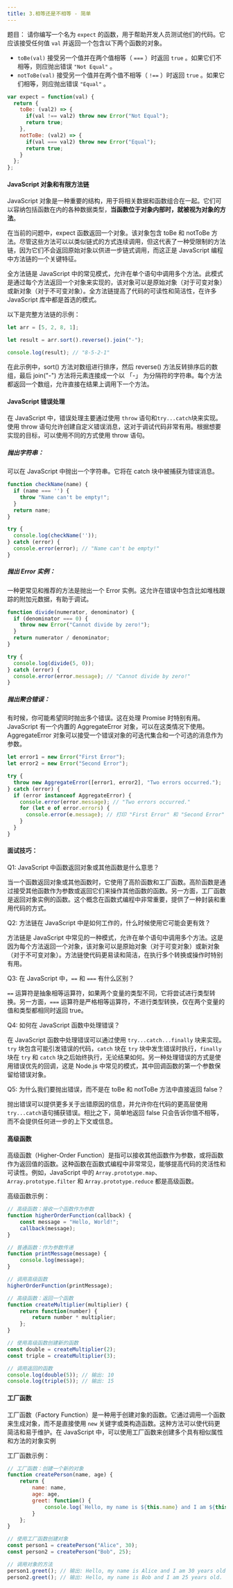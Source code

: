```yaml
---
title: 3.相等还是不相等 - 简单
---
```

题目：
请你编写一个名为 `expect` 的函数，用于帮助开发人员测试他们的代码。它应该接受任何值 `val` 并返回一个包含以下两个函数的对象。

- `toBe(val)` 接受另一个值并在两个值相等（ `===` ）时返回 `true` 。如果它们不相等，则应抛出错误 `"Not Equal"` 。
- `notToBe(val)` 接受另一个值并在两个值不相等（ `!==` ）时返回 `true` 。如果它们相等，则应抛出错误 `"Equal"` 。

```js
var expect = function(val) {
  return {
    toBe: (val2) => {
      if(val !== val2) throw new Error("Not Equal");
      return true;
    },
    notToBe: (val2) => {
      if(val === val2) throw new Error("Equal");
      return true;
    }
  };
};
```

#### JavaScript 对象和有限方法链
JavaScript 对象是一种重要的结构，用于将相关数据和函数组合在一起。它们可以容纳包括函数在内的各种数据类型，**当函数位于对象内部时，就被视为对象的方法**。

在当前的问题中，expect 函数返回一个对象。该对象包含 toBe 和 notToBe 方法。尽管这些方法可以以类似链式的方式连续调用，但这代表了一种受限制的方法链，因为它们不会返回原始对象以供进一步链式调用，而这正是 JavaScript 编程中方法链的一个关键特征。

全方法链是 JavaScript 中的常见模式，允许在单个语句中调用多个方法。此模式是通过每个方法返回一个对象来实现的，该对象可以是原始对象（对于可变对象）或新对象（对于不可变对象）。全方法链提高了代码的可读性和简洁性，在许多 JavaScript 库中都是首选的模式。

以下是完整方法链的示例：

```js
let arr = [5, 2, 8, 1];

let result = arr.sort().reverse().join("-");

console.log(result); // "8-5-2-1"
```
在此示例中，sort() 方法对数组进行排序，然后 reverse() 方法反转排序后的数组，最后 join("-") 方法将元素连接成一个以 「-」 为分隔符的字符串。每个方法都返回一个数组，允许直接在结果上调用下一个方法。

#### JavaScript 错误处理
在 JavaScript 中，错误处理主要通过使用 `throw` 语句和`try...catch`块来实现。使用 throw 语句允许创建自定义错误消息，这对于调试代码非常有用。根据想要实现的目标，可以使用不同的方式使用 throw 语句。

##### 抛出字符串：
可以在 JavaScript 中抛出一个字符串。它将在 catch 块中被捕获为错误消息。

```js
function checkName(name) {
  if (name === '') {
    throw "Name can't be empty!";
  }
  return name;
}

try {
  console.log(checkName(''));
} catch (error) {
  console.error(error); // "Name can't be empty!"
}
```

##### 抛出 Error 实例：
一种更常见和推荐的方法是抛出一个 Error 实例。这允许在错误中包含比如堆栈跟踪的附加元数据，有助于调试。

```js
function divide(numerator, denominator) {
  if (denominator === 0) {
    throw new Error("Cannot divide by zero!");
  }
  return numerator / denominator;
}

try {
  console.log(divide(5, 0));
} catch (error) {
  console.error(error.message); // "Cannot divide by zero!"
}
```

##### 抛出聚合错误：
有时候，你可能希望同时抛出多个错误。这在处理 Promise 时特别有用。JavaScript 有一个内置的 AggregateError 对象，可以在这类情况下使用。AggregateError 对象可以接受一个错误对象的可迭代集合和一个可选的消息作为参数。

```js
let error1 = new Error("First Error");
let error2 = new Error("Second Error");

try {
  throw new AggregateError([error1, error2], "Two errors occurred.");
} catch (error) {
  if (error instanceof AggregateError) {
    console.error(error.message); // "Two errors occurred."
    for (let e of error.errors) {
      console.error(e.message); // 打印 "First Error" 和 "Second Error"
    }
  }
}
```


#### 面试技巧：

Q1: JavaScript 中函数返回对象或其他函数是什么意思？

当一个函数返回对象或其他函数时，它使用了高阶函数和工厂函数。高阶函数是通过接受其他函数作为参数或返回它们来操作其他函数的函数。另一方面，工厂函数是返回对象实例的函数。这个概念在函数式编程中非常重要，提供了一种封装和重用代码的方式。

Q2: 方法链在 JavaScript 中是如何工作的，什么时候使用它可能会更有效？

方法链是 JavaScript 中常见的一种模式，允许在单个语句中调用多个方法。这是因为每个方法返回一个对象，该对象可以是原始对象（对于可变对象）或新对象（对于不可变对象）。方法链使代码更易读和简洁，在执行多个转换或操作时特别有用。

Q3: 在 JavaScript 中，`==` 和 `===` 有什么区别？

`==` 运算符是抽象相等运算符，如果两个变量的类型不同，它将尝试进行类型转换。另一方面，`===` 运算符是严格相等运算符，不进行类型转换，仅在两个变量的值和类型都相同时返回 true。

Q4: 如何在 JavaScript 函数中处理错误？

在 JavaScript 函数中处理错误可以通过使用 `try...catch...finally` 块来实现。`try` 块包含可能引发错误的代码，`catch` 块在 `try` 块中发生错误时执行，`finally` 块在 `try` 和 `catch` 块之后始终执行，无论结果如何。另一种处理错误的方式是使用错误优先的回调，这是 Node.js 中常见的模式，其中回调函数的第一个参数保留给错误对象。

Q5: 为什么我们要抛出错误，而不是在 toBe 和 notToBe 方法中直接返回 false？

抛出错误可以提供更多关于出错原因的信息，并允许你在代码的更高层使用 `try...catch`语句捕获错误。相比之下，简单地返回 false 只会告诉你值不相等，而不会提供任何进一步的上下文或信息。


#### 高级函数

高级函数（Higher-Order Function）是指可以接收其他函数作为参数，或将函数作为返回值的函数。这种函数在函数式编程中非常常见，能够提高代码的灵活性和可读性。例如，JavaScript 中的 `Array.prototype.map`、`Array.prototype.filter` 和 `Array.prototype.reduce` 都是高级函数。

高级函数示例：
```js
// 高级函数：接收一个函数作为参数
function higherOrderFunction(callback) {
    const message = "Hello, World!";
    callback(message);
}

// 普通函数：作为参数传递
function printMessage(message) {
    console.log(message);
}

// 调用高级函数
higherOrderFunction(printMessage);

```

```js
// 高级函数：返回一个函数
function createMultiplier(multiplier) {
    return function(number) {
        return number * multiplier;
    };
}

// 使用高级函数创建新的函数
const double = createMultiplier(2);
const triple = createMultiplier(3);

// 调用返回的函数
console.log(double(5)); // 输出: 10
console.log(triple(5)); // 输出: 15

```


#### 工厂函数

工厂函数（Factory Function）是一种用于创建对象的函数。它通过调用一个函数来生成对象，而不是直接使用 `new` 关键字或类构造函数。这种方法可以使代码更简洁和易于维护。在 JavaScript 中，可以使用工厂函数来创建多个具有相似属性和方法的对象实例

工厂函数示例：
```js
// 工厂函数：创建一个新的对象
function createPerson(name, age) {
    return {
        name: name,
        age: age,
        greet: function() {
            console.log(`Hello, my name is ${this.name} and I am ${this.age} years old.`);
        }
    };
}

// 使用工厂函数创建对象
const person1 = createPerson("Alice", 30);
const person2 = createPerson("Bob", 25);

// 调用对象的方法
person1.greet(); // 输出: Hello, my name is Alice and I am 30 years old.
person2.greet(); // 输出: Hello, my name is Bob and I am 25 years old.

```